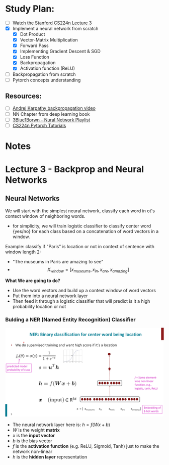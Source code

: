 # Study Plan:
- [ ] [Watch the Stanford CS224n Lecture 3](https://youtu.be/X0Jw4kgaFlg?si=Vow0dimWJ8nJP-KP)
- [x] Implement a neural network from scratch
    - [x] Dot Product
    - [x] Vector-Matrix Multiplication
    - [x] Forward Pass
    - [x] Implementing Gradient Descent & SGD
    - [x] Loss Function
    - [x] Backpropagation
    - [x] Activation function (ReLU)

- [ ] Backpropagation from scratch
- [ ] Pytorch concepts understanding

## Resources:
- [ ] [Andrej Karpathy backpropagation video](https://youtu.be/VMj-3S1tku0?si=PnMsxlcrES5BCH1k)
- [ ] NN Chapter from deep learning book
- [ ] [3Blue1Borwn - Nural Network Playlist](https://www.youtube.com/playlist?list=PLZHQObOWTQDNU6R1_67000Dx_ZCJB-3pi)
- [ ] [CS224n Pytorch Tutorials](https://youtu.be/Uv0AIRr3ptg?si=HOMhb06fzqnlmHf9)

# Notes
# Lecture 3 - Backprop and Neural Networks
## Neural Networks
We will start with the simplest neural network, classify each word in ot's contect window of neighboring words. 
- for simplicity, we will train logistic classifier to classify center word {yes/no} for each class based on a concatenation of word vectors in a window. 

Example: classify if "Paris" is location or not in context of sentence with window length 2: 
- "The museums in Paris are amazing to see"
- $$ X_{window} = [x_{museums}, x_{in}, x_{are}, x_{amazing}] $$

**What We are going to do?**
- Use the word vectors and build up a context window of word vectors
- Put them into a neural network layer
- Then feed it through a logistic classifier that will predict is it a high probability location or not
### Bulding a NER (Named Entity Recognition) Classifier
![](../images/chapter2_NER.png)
- The neural network layer here is: $h= f(Wx+b)$
- $W$ is the weight **matrix**
- $x$ is the **input vector**
- $b$ is the bias vector
- $f$ is the **activation function** (e.g. ReLU, Sigmoid, Tanh) just to make the network non-linear
- $h$ is the **hidden layer** representation

